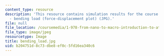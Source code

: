 ```yaml
---
content_type: resource
description: 'This resource contains simulation results for the course projects: NAMD
  - bending load (force-displacement plot) (JPG).'
file: null
file_location: /coursemedia/1-978-from-nano-to-macro-introduction-to-atomistic-modeling-techniques-january-iap-2007/b204751d8c73dbe8ef0c5fd16ea340c6_bending_load.jpg
file_type: image/jpeg
resourcetype: Image
title: bending_load.jpg
uid: b204751d-8c73-dbe8-ef0c-5fd16ea340c6
---
```

